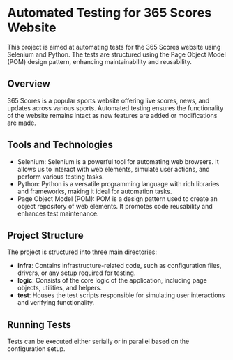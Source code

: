 # Automated Testing for 365 Scores Website

This project is aimed at automating tests for the 365 Scores website using Selenium and Python. The tests are structured using the Page Object Model (POM) design pattern, enhancing maintainability and reusability.

## Overview

365 Scores is a popular sports website offering live scores, news, and updates across various sports. Automated testing ensures the functionality of the website remains intact as new features are added or modifications are made.

## Tools and Technologies

- Selenium: Selenium is a powerful tool for automating web browsers. It allows us to interact with web elements, simulate user actions, and perform various testing tasks.
- Python: Python is a versatile programming language with rich libraries and frameworks, making it ideal for automation tasks.
- Page Object Model (POM): POM is a design pattern used to create an object repository of web elements. It promotes code reusability and enhances test maintenance.

## Project Structure

The project is structured into three main directories:

- **infra**: Contains infrastructure-related code, such as configuration files, drivers, or any setup required for testing.
- **logic**: Consists of the core logic of the application, including page objects, utilities, and helpers.
- **test**: Houses the test scripts responsible for simulating user interactions and verifying functionality.

## Running Tests

Tests can be executed either serially or in parallel based on the configuration setup. 


